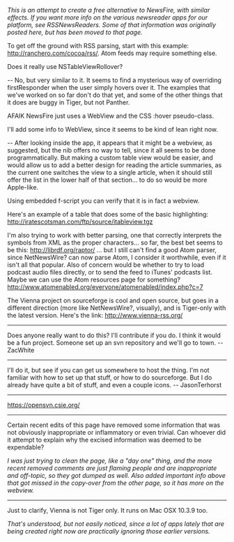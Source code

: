 *This is an attempt to create a free alternative to NewsFire, with similar effects. If you want more info on the various newsreader apps for our platform, see RSSNewsReaders. Some of that information was originally posted here, but has been moved to that page.*

To get off the ground with RSS parsing, start with this example: http://ranchero.com/cocoa/rss/. Atom feeds may require something else.

Does it really use NSTableViewRollover?

-- No, but very similar to it. It seems to find a mysterious way of overriding firstResponder when the user simply hovers over it. The examples that we've worked on so far don't do that yet, and some of the other things that it does are buggy in Tiger, but not Panther.

AFAIK NewsFire just uses a WebView and the CSS :hover pseudo-class.

I'll add some info to WebView, since it seems to be kind of lean right now.

-- After looking inside the app, it appears that it might be a webview, as suggested, but the nib offers no way to tell, since it all seems to be done programmatically. But making a custom table view would be easier, and would allow us to add a better design for reading the article summaries, as the current one switches the view to a single article, when it should still offer the list in the lower half of that section... to do so would be more Apple-like.

Using embedded f-script you can verify that it is in fact a webview.

Here's an example of a table that does some of the basic highlighting: http://iratescotsman.com/ftp/source/itableview.tgz

I'm also trying to work with better parsing, one that correctly interprets the symbols from XML as the proper characters... so far, the best bet seems to be this: http://librdf.org/raptor/ ... but I still can't find a good Atom parser, since NetNewsWire? can now parse Atom, I consider it worthwhile, even if it isn't all that popular. Also of concern would be whether to try to load podcast audio files directly, or to send the feed to iTunes' podcasts list. Maybe we can use the Atom resources page for something? http://www.atomenabled.org/everyone/atomenabled/index.php?c=7

The Vienna project on sourceforge is cool and open source, but goes in a different direction (more like NetNewsWire?, visually), and is Tiger-only with the latest version. Here's the link: http://www.vienna-rss.org/

----

Does anyone really want to do this? I'll contribute if you do. I think it would be a fun project. Someone set up an svn repository and we'll go to town.
--ZacWhite

----

I'll do it, but see if you can get us somewhere to host the thing. I'm not familiar with how to set up that stuff, or how to do sourceforge. But I do already have quite a bit of stuff, and even a couple icons. -- JasonTerhorst

----

https://opensvn.csie.org/

----

Certain recent edits of this page have removed some information that was not obviously inappropriate or inflammatory or even trivial. Can whoever did it attempt to explain why the excised information was deemed to be expendable?

*I was just trying to clean the page, like a "day one" thing, and the more recent removed comments are just flaming people and are inappropriate and off-topic, so they got dumped as well. Also added important info above that got missed in the copy-over from the other page, so it has more on the webview.*

----

Just to clarify, Vienna is not Tiger only. It runs on Mac OSX 10.3.9 too.

*That's understood, but not easily noticed, since a lot of apps lately that are being created right now are practically ignoring those earlier versions.*
